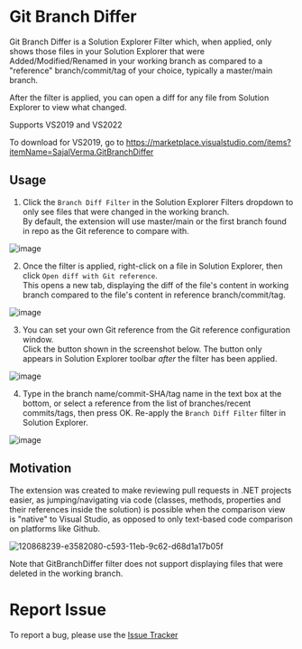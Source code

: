 # Git Branch Differ

Git Branch Differ is a Solution Explorer Filter which, when applied, only shows those files in your Solution Explorer that were Added/Modified/Renamed in your working branch as compared to a "reference" branch/commit/tag of your choice, typically a master/main branch.

After the filter is applied, you can open a diff for any file from Solution Explorer to view what changed.

Supports VS2019 and VS2022

To download for VS2019, go to https://marketplace.visualstudio.com/items?itemName=SajalVerma.GitBranchDiffer

## Usage

1. Click the `Branch Diff Filter` in the Solution Explorer Filters dropdown to only see files that were changed in the working branch. <br>By default, the extension will use master/main or the first branch found in repo as the Git reference to compare with.

![image](https://user-images.githubusercontent.com/25904133/121787246-4b76ba00-cbc5-11eb-8033-7b06d92079d5.png)

2. Once the filter is applied, right-click on a file in Solution Explorer, then click `Open diff with Git reference`. <br>This opens a new tab, displaying the diff of the file's content in working branch compared to the file's content in reference branch/commit/tag.

![image](https://github.com/sajalverma17/GitBranchDiffer/assets/25904133/2b45fd37-503f-4870-a6c4-055617edd0fd)

3. You can set your own Git reference from the Git reference configuration window. <br>Click the button shown in the screenshot below. The button only appears in Solution Explorer toolbar _after_ the filter has been applied.

![image](https://github.com/sajalverma17/GitBranchDiffer/assets/25904133/05e7cb62-971e-4c74-885f-4f75fe5f707f)

4. Type in the branch name/commit-SHA/tag name in the text box at the bottom, or select a reference from the list of branches/recent commits/tags, then press OK. Re-apply the `Branch Diff Filter` filter in Solution Explorer.

![image](https://github.com/sajalverma17/GitBranchDiffer/assets/25904133/9a98b4b3-4c12-4114-9e6c-26f1b92e05f0)

## Motivation

The extension was created to make reviewing pull requests in .NET projects easier, as jumping/navigating via code (classes, methods, properties and their references inside the solution) is possible when the comparison view is "native" to Visual Studio, as opposed to only text-based code comparison on platforms like Github.

![120868239-e3582080-c593-11eb-9c62-d68d1a17b05f](https://user-images.githubusercontent.com/25904133/120868781-118a3000-c595-11eb-85f1-bd93a0116a52.png)

Note that GitBranchDiffer filter does not support displaying files that were deleted in the working branch.

# Report Issue

To report a bug, please use the [Issue Tracker](https://github.com/sajalverma17/GitBranchDiffer/issues/new?assignees=&labels=bug&template=bug-report.md&title=)